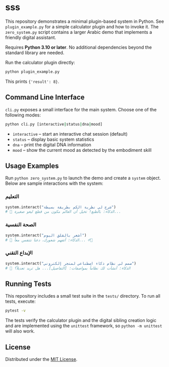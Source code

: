 # sss

This repository demonstrates a minimal plugin-based system in Python. See `plugin_example.py` for a simple calculator plugin and how to invoke it. The `zero_system.py` script contains a larger Arabic demo that implements a friendly digital assistant.

Requires **Python&nbsp;3.10 or later**. No additional dependencies beyond the standard library are needed.

Run the calculator plugin directly:
```bash
python plugin_example.py
```
This prints `{'result': 8}`.

## Command Line Interface

`cli.py` exposes a small interface for the main system. Choose one of the
following modes:

```bash
python cli.py [interactive|status|dna|mood]
```

- `interactive` – start an interactive chat session (default)
- `status` – display basic system statistics
- `dna` – print the digital DNA information
- `mood` – show the current mood as detected by the embodiment skill

## Usage Examples

Run `python zero_system.py` to launch the demo and create a `system` object. Below are sample interactions with the system:

### التعليم
```python
system.interact("شرح لي نظرية الكم بطريقة بسيطة")
# 🤖 الذكاء: بالطبع! تخيل أن العالم مكون من قطع ليغو صغيرة...
```

### الصحة النفسية
```python
system.interact("أشعر بالقلق اليوم")
# 🤖 الذكاء: أتفهم شعورك، دعنا نتنفس معاً... 💆‍♂️
```

### الإبداع التقني
```python
system.interact("صمم لي نظام ذكاء اصطناعي لمتجر إلكتروني")
# 🤖 الذكاء: أنشأت لك نظاماً بمواصفات: [التفاصيل]... هل تريد تعديلاً؟
```

## Running Tests

This repository includes a small test suite in the `tests/` directory. To run
all tests, execute:

```bash
pytest -v
```

The tests verify the calculator plugin and the digital sibling creation logic
and are implemented using the `unittest` framework, so `python -m unittest`
will also work.

## License

Distributed under the [MIT License](LICENSE).
